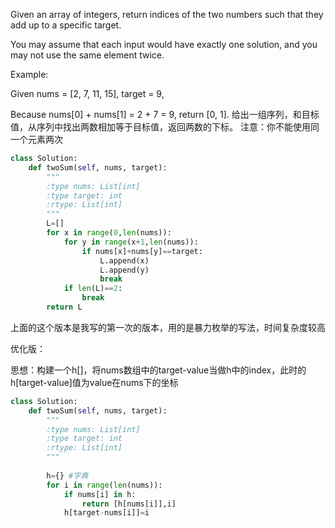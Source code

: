 
Given an array of integers, return indices of the two numbers such that they add up to a specific target.

You may assume that each input would have exactly one solution, and you may not use the same element twice.

Example:

Given nums = [2, 7, 11, 15], target = 9,

Because nums[0] + nums[1] = 2 + 7 = 9,
return [0, 1].
给出一组序列，和目标值，从序列中找出两数相加等于目标值，返回两数的下标。
注意：你不能使用同一个元素两次

```python
class Solution:
    def twoSum(self, nums, target):
        """
        :type nums: List[int]
        :type target: int
        :rtype: List[int]
        """
        L=[]
        for x in range(0,len(nums)):
            for y in range(x+1,len(nums)):
                if nums[x]+nums[y]==target:
                    L.append(x)
                    L.append(y)
                    break
            if len(L)==2:
                break
        return L
```
上面的这个版本是我写的第一次的版本，用的是暴力枚举的写法，时间复杂度较高


优化版：

思想：构建一个h[]，将nums数组中的target-value当做h中的index，此时的h[target-value]值为value在nums下的坐标

```python
class Solution:
    def twoSum(self, nums, target):
        """
        :type nums: List[int]
        :type target: int
        :rtype: List[int]
        """
        
        h={} #字典
        for i in range(len(nums)):
            if nums[i] in h:
                return [h[nums[i]],i]
            h[target-nums[i]]=i
```


